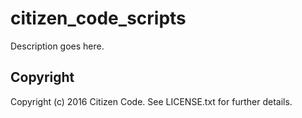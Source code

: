 # citizen_code_scripts

Description goes here.

## Copyright

Copyright (c) 2016 Citizen Code. See LICENSE.txt for further details.
